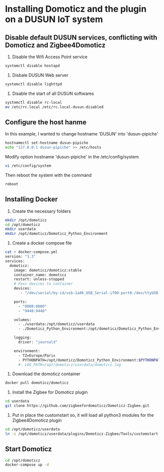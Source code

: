 # Installing Domoticz and the plugin on a DUSUN IoT system


## Disable default DUSUN services, conflicting with Domoticz and Zigbee4Domoticz

1. Disable the Wifi Access Point service

```bash
systemctl disable hostapd
```

1. Disbale DUSUN Web server

```bash
systemctl disable lighttpd
```

1. Disable the start of all DUSUN softwares

```bash
systemctl disable rc-local
mv /etc/rc.local /etc/rc.local-dusun-disabled
```

## Configure the host hanme

In this example, I wanted to change hostname 'DUSUN' into 'dusun-pipiche'


```bash
hostnamectl set-hostname dusun-pipiche
echo "127.0.0.1 dusun-pipiche" >> /etc/hosts
```

Modify option hostname 'dusun-pipiche' in the /etc/config/system

```bash
vi /etc/config/system
```

Then reboot the system with the command


```bash
reboot
```


## Installing Docker

1. Create the necessary folders

```bash
mkdir /opt/domoticz
cd /opt/domoticz
mkdir userdata
mkdir /opt/domoticz/Domoticz_Python_Environment
```

1. Create a docker compose file

```bash
cat > docker-compose.yml
version: "3.3"
services:
  domoticz:
    image: domoticz/domoticz:stable
    container_name: domoticz
    restart: unless-stopped
    # Pass devices to container
    devices:
       - "/dev/serial/by-id/usb-1a86_USB_Serial-if00-port0:/dev/ttyUSB-zigbee"

    ports:
      - "8080:8080"
      - "9440:9440"

    volumes:
      - ./userdata:/opt/domoticz/userdata
      - ./Domoticz_Python_Environment:/opt/domoticz/Domoticz_Python_Environment

    logging:
      driver: "journald"

    environment:
      - TZ=Europe/Paris
      - PYTHONPATH=/opt/domoticz/Domoticz_Python_Environment:$PYTHONPATH
      #- LOG_PATH=/opt/domoticz/userdata/domoticz.log
```

1. Download the domoticz container

```bash
docker pull domoticz/domoticz
```

1. Install the Zigbee for Domoticz plugin

```bash
cd userdata
git clone https://github.com/zigbeefordomoticz/Domoticz-Zigbee.git
```

1. Put in place the customstart so, it will load all python3 modules for the Zigbee4Domoticz plugin

```bash
cd /opt/domoticz/userdata
ln -s /opt/domoticz/userdata/plugins/Domoticz-Zigbee/Tools/customstart.sh customstart.sh
```


## Start Domoticz


```bash
cd /opt/domoticz
docker-compose up -d
```
